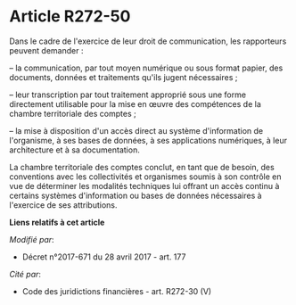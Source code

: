 # Article R272-50

Dans le cadre de l'exercice de leur droit de communication, les rapporteurs peuvent demander :

– la communication, par tout moyen numérique ou sous format papier, des documents, données et traitements qu'ils jugent
nécessaires ;

– leur transcription par tout traitement approprié sous une forme directement utilisable pour la mise en œuvre des
compétences de la chambre territoriale des comptes ;

– la mise à disposition d'un accès direct au système d'information de l'organisme, à ses bases de données, à ses applications
numériques, à leur architecture et à sa documentation.

La chambre territoriale des comptes conclut, en tant que de besoin, des conventions avec les collectivités et organismes
soumis à son contrôle en vue de déterminer les modalités techniques lui offrant un accès continu à certains systèmes
d'information ou bases de données nécessaires à l'exercice de ses attributions.

**Liens relatifs à cet article**

_Modifié par_:

  - Décret n°2017-671 du 28 avril 2017 - art. 177

_Cité par_:

  - Code des juridictions financières - art. R272-30 (V)
